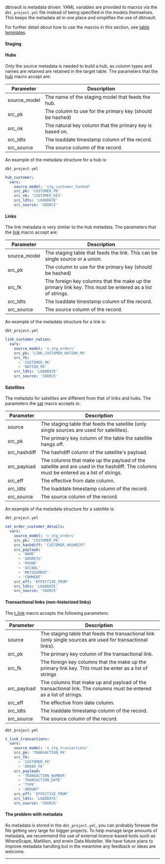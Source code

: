dbtvault is metadata driven. YAML variables are provided to macros via the `dbt_project.yml` file instead of being specified in
the models themselves. This keeps the metadata all in one place and simplifies the use of dbtvault.

For further detail about how to use the macros in this section, see [table templates](macros.md#table-templates).

#### Staging

#### Hubs

Only the source metadata is needed to build a hub, as column types and names are retained are retained in the target 
table. The parameters that the [hub](macros.md#hub) macro accept are:

| Parameter    | Description                                               | 
| -------------| --------------------------------------------------------- | 
| source_model | The name of the staging model that feeds the hub.         | 
| src_pk       | The column to use for the primary key (should be hashed)  |
| src_nk       | The natural key column that the primary key is based on.  | 
| src_ldts     | The loaddate timestamp column of the record.              |
| src_source   | The source column of the record.                          |
                                                                           
An example of the metadata structure for a hub is:

`dbt_project.yml`
```yaml
hub_customer:
  vars:
    source_model: 'stg_customer_hashed'
    src_pk: 'CUSTOMER_PK'
    src_nk: 'CUSTOMER_KEY'
    src_ldts: 'LOADDATE'
    src_source: 'SOURCE'
``` 

#### Links

The link metadata is very similar to the hub metadata. The parameters that the [link](macros.md#link) macro accept are:

| Parameter    | Description                                              | 
| -------------| ---------------------------------------------------------| 
| source_model | The staging table that feeds the link. This can be single source or a union. | 
| src_pk       | The column to use for the primary key (should be hashed) |
| src_fk       | The foreign key columns that the make up the primary link key. This must be entered as a list of strings. | 
| src_ldts     | The loaddate timestamp column of the record.             |
| src_source   | The source column of the record.                         |

An example of the metadata structure for a link is:

`dbt_project.yml`
```yaml
link_customer_nation:
  vars:
    source_model: 'v_stg_orders'
    src_pk: 'LINK_CUSTOMER_NATION_PK'
    src_fk:
      - 'CUSTOMER_PK'
      - 'NATION_PK'
    src_ldts: 'LOADDATE'
    src_source: 'SOURCE'
```

#### Satellites

The metadata for satellites are different from that of links and hubs. The parameters the [sat](macros.md#sat) macro 
accepts is:

| Parameter    | Description                                                         | 
| -------------| ------------------------------------------------------------------- | 
| source       | The staging table that feeds the satellite (only single sources are used for satellites). |               | 
| src_pk       | The primary key column of the table the satellite hangs off.        | 
| src_hashdiff | The hashdiff column of the satellite's payload.                     |
| src_payload  | The columns that make up the payload of the satellite and are used in the hashdiff. The columns must be entered as a list of strings. |
| src_eff      | The effective from date column.                                          |
| src_ldts     | The loaddate timestamp column of the record.                        |
| src_source   | The source column of the record.                                     |

An example of the metadata structure for a satellite is:

`dbt_project.yml`
```yaml
sat_order_customer_details:
  vars:
    source_model: 'v_stg_orders'
    src_pk: 'CUSTOMER_PK'
    src_hashdiff: 'CUSTOMER_HASHDIFF'
    src_payload:
      - 'NAME'
      - 'ADDRESS'
      - 'PHONE'
      - 'ACCBAL'
      - 'MKTSEGMENT'
      - 'COMMENT'
    src_eff: 'EFFECTIVE_FROM'
    src_ldts: 'LOADDATE'
    src_source: 'SOURCE'
```

#### Transactional links (non-historized links)

The [t_link](macros.md#t_link) macro accepts the following parameters:

| Parameter    | Description                                                         | 
| -------------| ------------------------------------------------------------------- | 
| source       | The staging table that feeds the transactional link (only single sources are used for transactional links). |   
| src_pk       | The primary key column of the transactional link.                   | 
| src_fk       | The foreign key columns that the make up the primary link key. This must be enter as a list of strings |
| src_payload  | The columns that make up and payload of the transactional link. The columns must be entered as a list of strings. |
| src_eff      | The effective from date column.                                     |
| src_ldts     | The loaddate timestamp column of the record.                        |
| src_source   | The source column of the record.                                    |

`dbt_project.yml`
```yaml
t_link_transactions:
  vars:
    source_model: 'v_stg_transactions'
    src_pk: 'TRANSACTION_PK'
    src_fk:
      - 'CUSTOMER_FK'
      - 'ORDER_FK'
    src_payload:
      - 'TRANSACTION_NUMBER'
      - 'TRANSACTION_DATE'
      - 'TYPE'
      - 'AMOUNT'
    src_eff: 'EFFECTIVE_FROM'
    src_ldts: 'LOADDATE'
    src_source: 'SOURCE'
```

#### The problem with metadata

As metadata is stored in the `dbt_project.yml`, you can probably foresee the file getting very large for bigger 
projects. To help manage large amounts of metadata, we recommend the use of external licence-based tools such as WhereScape, 
Matillion, and erwin Data Modeller. We have future plans to improve metadata handling but in the meantime 
any feedback or ideas are welcome.    
___